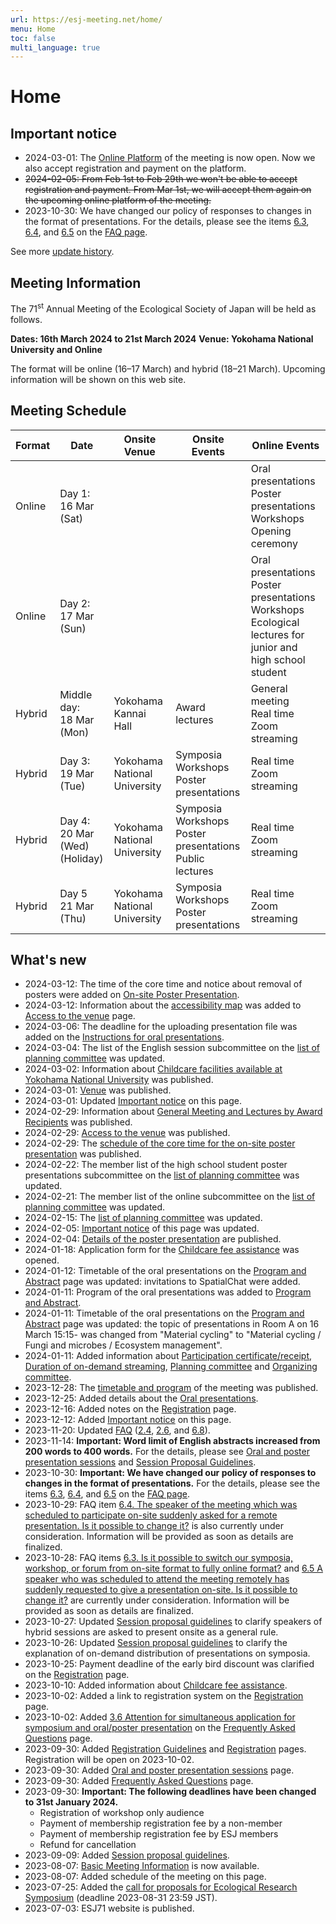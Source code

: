 ```yaml
---
url: https://esj-meeting.net/home/
menu: Home
toc: false
multi_language: true
---
```


# Home

## Important notice

* 2024-03-01: The <a href="https://esj71.gakkai.online" target="_blank">Online Platform</a> of the meeting is now open. Now we also accept registration and payment on the platform.
* ~~2024-02-05: From Feb 1st to Feb 29th we won't be able to accept registration and payment. From Mar 1st, we will accept them again on the upcoming online platform of the meeting.~~
* 2023-10-30: We have changed our policy of responses to changes in the format of presentations. For the details, please see the items [6.3](faq#Is_it_possible_to_switch_our_symposia_workshop_or_forum_from_on-site_format_to_fully_online_format), [6.4](faq#The_speaker_of_the_meeting_which_was_scheduled_to_participate_on-site_suddenly_asked_for_a_remote_presentation_Is_it_possible_to_change_it), and [6.5](faq#A_speaker_who_was_scheduled_to_attend_the_meeting_remotely_has_suddenly_requested_to_give_a_presentation_on-site_Is_it_possible_to_change_it) on the [FAQ page](faq).

See more [update history](#Whats_new).

## Meeting Information

The 71<sup>st</sup> Annual Meeting of the Ecological Society of Japan will be held as follows.

**Dates: 16th March 2024 to 21st March 2024**
**Venue: Yokohama National University and Online**

The format will be online (16–17 March) and hybrid (18–21 March).
Upcoming information will be shown on this web site.

## Meeting Schedule

| Format | Date                                | Onsite Venue                 | Onsite Events                                                    | Online Events                                                                                                     |
| ------ | ----------------------------------- | ---------------------------- | ---------------------------------------------------------------- | ----------------------------------------------------------------------------------------------------------------- |
| Online | Day 1:<br>16 Mar (Sat)              |                              |                                                                  | Oral presentations<br>Poster presentations<br>Workshops<br>Opening ceremony                                       |
| Online | Day 2:<br>17 Mar (Sun)              |                              |                                                                  | Oral presentations<br>Poster presentations<br>Workshops<br>Ecological lectures for junior and high school student |
| Hybrid | Middle day:<br>18 Mar (Mon)         | Yokohama Kannai Hall         | Award lectures                                                   | General meeting<br>Real time Zoom streaming                                                                       |
| Hybrid | Day 3:<br>19 Mar (Tue)              | Yokohama National University | Symposia<br>Workshops<br>Poster presentations                    | Real time Zoom streaming                                                                                          |
| Hybrid | Day 4:<br>20 Mar (Wed)<br>(Holiday) | Yokohama National University | Symposia<br>Workshops<br>Poster presentations<br>Public lectures | Real time Zoom streaming                                                                                          |
| Hybrid | Day 5<br>21 Mar (Thu)               | Yokohama National University | Symposia<br>Workshops<br>Poster presentations                    | Real time Zoom streaming                                                                                          |

## What's new

* 2024-03-12: The time of the core time and notice about removal of posters were added on [On-site Poster Presentation](oral_and_poster_sessions#On-site_Poster_Presentation).
* 2024-03-12: Information about the [accessibility map](access#Accessibility_map) was added to [Access to the venue](access) page.
* 2024-03-06: The deadline for the uploading presentation file was added on the [Instructions for oral presentations](oral_and_poster_sessions#Instructions_for_oral_presentations).
* 2024-03-04: The list of the English session subcommittee on the [list of planning committee](basic_information#ANNUAL_MEETING_PLANNING_COMMITTEE) was updated.
* 2024-03-02: Information about [Childcare facilities available at Yokohama National University](childcare_facilities) was published.
* 2024-03-01: [Venue](venue) was published.
* 2024-03-01: Updated [Important notice](#Important_notice) on this page.
* 2024-02-29: Information about [General Meeting and Lectures by Award Recipients](general_meeting) was published.
* 2024-02-29: [Access to the venue](access) was published.
* 2024-02-29: The [schedule of the core time for the on-site poster presentation](oral_and_poster_sessions#On-site_Poster_Presentation) was published.
* 2024-02-22: The member list of the high school student poster presentations subcommittee on the [list of planning committee](basic_information#ANNUAL_MEETING_PLANNING_COMMITTEE) was updated.
* 2024-02-21: The member list of the online subcommittee on the [list of planning committee](basic_information#ANNUAL_MEETING_PLANNING_COMMITTEE) was updated.
* 2024-02-15: The [list of planning committee](basic_information#ANNUAL_MEETING_PLANNING_COMMITTEE) was updated.
* 2024-02-05: [Important notice](#Important_notice) of this page was updated.
* 2024-02-04: [Details of the poster presentation](oral_and_poster_sessions#Poster_presentations) are published.
* 2024-01-18: Application form for the [Childcare fee assistance](childcare) was opened.
* 2024-01-12: Timetable of the oral presentations on the [Program and Abstract](program_and_abstract) page was updated: invitations to SpatialChat were added.
* 2024-01-11: Program of the oral presentations was added to [Program and Abstract](program_and_abstract).
* 2024-01-11: Timetable of the oral presentations on the [Program and Abstract](program_and_abstract) page was updated: the topic of presentations in Room A on 16 March 15:15- was changed from "Material cycling" to "Material cycling / Fungi and microbes / Ecosystem management".
* 2024-01-11: Added information about [Participation certificate/receipt](basic_information#Participation_certificatereceipts), [Duration of on-demand streaming](basic_information#FORMAT_OF_THE_MEETING), [Planning committee](basic_information#ANNUAL_MEETING_PLANNING_COMMITTEE) and [Organizing committee](basic_information#ANNUAL_MEETING_ORGANIZING_COMMITTEE).
* 2023-12-28: The [timetable and program](program_and_abstract) of the meeting was published.
* 2023-12-25: Added details about the [Oral presentations](oral_and_poster_sessions#Precautions_about_the_presentation_materials).
* 2023-12-16: Added notes on the [Registration](registration) page.
* 2023-12-12: Added [Important notice](#important_notice) on this page.
* 2023-11-20: Updated [FAQ](faq) ([2.4](faq#Are_audience_members_who_only_attend_the_workshops_required_to_apply_for_entry_and_pay_the_registration_fee), [2.6](faq#Can_the_registration_and_banquet_fees_be_paid_by_my_organization_using_public_expense), and [6.8](faq#Is_it_possible_to_make_only_some_of_the_presentations_of_a_workshopsymposium_private_on-demand)).
* 2023-11-14: **Important: Word limit of English abstracts increased from 200 words to 400 words.** For the details, please see [Oral and poster presentation sessions](oral_and_poster_sessions) and [Session Proposal Guidelines](session_proposal_guidelines).
* 2023-10-30: **Important: We have changed our policy of responses to changes in the format of presentations.** For the details, please see the items [6.3](faq#Is_it_possible_to_switch_our_symposia_workshop_or_forum_from_on-site_format_to_fully_online_format), [6.4](faq#The_speaker_of_the_meeting_which_was_scheduled_to_participate_on-site_suddenly_asked_for_a_remote_presentation_Is_it_possible_to_change_it), and [6.5](faq#A_speaker_who_was_scheduled_to_attend_the_meeting_remotely_has_suddenly_requested_to_give_a_presentation_on-site_Is_it_possible_to_change_it) on the [FAQ page](faq).
* 2023-10-29: FAQ item [6.4. The speaker of the meeting which was scheduled to participate on-site suddenly asked for a remote presentation. Is it possible to change it?](faq#The_speaker_of_the_meeting_which_was_scheduled_to_participate_on-site_suddenly_asked_for_a_remote_presentation_Is_it_possible_to_change_it) is also currently under consideration. Information will be provided as soon as details are finalized.
* 2023-10-28: FAQ items [6.3. Is it possible to switch our symposia, workshop, or forum from on-site format to fully online format?](faq#Is_it_possible_to_switch_our_symposia_workshop_or_forum_from_on-site_format_to_fully_online_format) and [6.5 A speaker who was scheduled to attend the meeting remotely has suddenly requested to give a presentation on-site. Is it possible to change it?](faq#A_speaker_who_was_scheduled_to_attend_the_meeting_remotely_has_suddenly_requested_to_give_a_presentation_on-site_Is_it_possible_to_change_it) are currently under consideration. Information will be provided as soon as details are finalized.
* 2023-10-27: Updated [Session proposal guidelines](session_proposal_guidelines) to clarify speakers of hybrid sessions are asked to present onsite as a general rule.
* 2023-10-26: Updated [Session proposal guidelines](session_proposal_guidelines#CALL_FOR_SYMPOSIA) to clarify the explanation of on-demand distribution of presentations on symposia.
* 2023-10-25: Payment deadline of the early bird discount was clarified on the [Registration](registration) page.
* 2023-10-10: Added information about [Childcare fee assistance](childcare).
* 2023-10-02: Added a link to registration system on the [Registration](registration) page.
* 2023-10-02: Added [3.6 Attention for simultaneous application for symposium and oral/poster presentation](faq#I_would_like_to_give_a_presentation_at_the_symposium_Can_I_also_apply_for_the_oral_or_poster_presentation_to_have_a_presentation_in_case_my_proposal_for_the_symposium_is_not_accepted) on the [Frequently Asked Questions](faq) page.
* 2023-09-30: Added [Registration Guidelines](registration_guidelines) and [Registration](registration) pages. Registration will be open on 2023-10-02.
* 2023-09-30: Added [Oral and poster presentation sessions](oral_and_poster_sessions) page.
* 2023-09-30: Added [Frequently Asked Questions](faq) page.
* 2023-09-30: **Important: The following deadlines have been changed to 31st January 2024.**
    * Registration of workshop only audience
    * Payment of membership registration fee by a non-member
    * Payment of membership registration fee by ESJ members
    * Refund for cancellation
* 2023-09-09: Added [Session proposal guidelines](session_proposal_guidelines).
* 2023-08-07: [Basic Meeting Information](basic_information) is now available.
* 2023-08-07: Added schedule of the meeting on this page.
* 2023-07-25: Added the [call for proposals for Ecological Research Symposium](er_symposium) (deadline 2023-08-31 23:59 JST).
* 2023-07-03: ESJ71 website is published.
